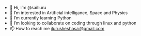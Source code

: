 - 👋 Hi, I’m @saiIluru
- 👀 I’m interested in Artificial intelligance, Space and Physics
- 🌱 I’m currently learning Python 
- 💞️ I’m looking to collaborate on coding through linux and python
- 📫 How to reach me ilurusheshasai@gmail.com

<!---
Ilurusheshasai/Ilurusheshasai is a ✨ special ✨ repository because its `README.md` (this file) appears on your GitHub profile.
You can click the Preview link to take a look at your changes.
--->
